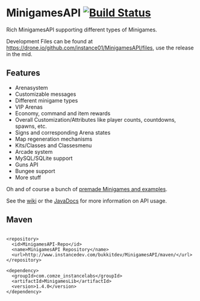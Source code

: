 MinigamesAPI [![Build Status](https://drone.io/github.com/instance01/MinigamesAPI/status.png)](https://drone.io/github.com/instance01/MinigamesAPI/latest)
============

Rich MinigamesAPI supporting different types of Minigames.


Development Files can be found at https://drone.io/github.com/instance01/MinigamesAPI/files, use the release in the mid.


Features
--------


- Arenasystem
- Customizable messages
- Different minigame types
- VIP Arenas
- Economy, command and item rewards
- Overall Customization/Attributes like player counts, countdowns, spawns, etc.
- Signs and corresponding Arena states
- Map regeneration mechanisms
- Kits/Classes and Classesmenu
- Arcade system
- MySQL/SQLite support
- Guns API
- Bungee support
- More stuff


Oh and of course a bunch of [premade Minigames and examples](https://github.com/MC-Minigames/).

See the [wiki](https://github.com/instance01/MinigamesAPI/wiki) or the [JavaDocs](http://www.instancedev.com/bukkitdev/MinigamesAPI/javadocs/) for more information on API usage.


Maven
-----

```

<repository>
  <id>MinigamesAPI-Repo</id>
  <name>MinigamesAPI Repository</name>
  <url>http://www.instancedev.com/bukkitdev/MinigamesAPI/maven/</url>
</repository>

<dependency>
  <groupId>com.comze_instancelabs</groupId>
  <artifactId>MinigamesLib</artifactId>
  <version>1.4.0</version>
</dependency>


```

